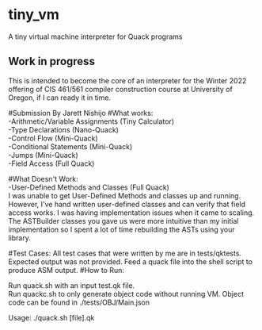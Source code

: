 # tiny_vm
A tiny virtual machine interpreter for Quack programs

## Work in progress

This is intended to become the core of an interpreter for the Winter 2022
offering of CIS 461/561 compiler construction course at University of Oregon, 
if I can ready it in time. 

#Submission By Jarett Nishijo
#What works:  
-Arithmetic/Variable Assignments (Tiny Calculator)  
-Type Declarations (Nano-Quack)  
-Control Flow (Mini-Quack)  
-Conditional Statements (Mini-Quack)  
-Jumps (Mini-Quack)  
-Field Access (Full Quack)  

#What Doesn't Work:  
-User-Defined Methods and Classes (Full Quack)  
I was unable to get User-Defined Methods and classes up and running. However, I've hand written user-defined classes
and can verify that field access works.
I was having implementation issues when it came to scaling. The ASTBuilder classes
you gave us were more intuitive than my initial implementation so I spent a lot of time
rebuilding the ASTs using your library.

#Test Cases:
All test cases that were written by me are in tests/qktests. Expected
output was not provided. Feed a quack file into the shell script to produce ASM output.
#How to Run:  

Run quack.sh with an input test.qk file.  
Run quackc.sh to only generate object code without running VM. Object code
can be found in ./tests/OBJ/Main.json

Usage: ./quack.sh [file].qk  

